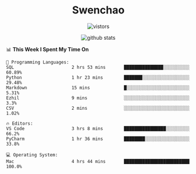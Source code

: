 <h1 align="center">Swenchao</h3>

<p align="center">
  <img src="https://visitor-badge.glitch.me/badge?page_id=Swenchao" alt="vistors" />
</p>

<p align="center">
  <img src="https://github-readme-stats.vercel.app/api?username=Swenchao&count_private=true&show_icons=true&theme=vue-dark&hide_title=true" alt="github stats" />
</p>

<!--START_SECTION:waka-->
📊 **This Week I Spent My Time On** 

```text
💬 Programming Languages: 
SQL                      2 hrs 53 mins       ███████████████░░░░░░░░░░   60.89% 
Python                   1 hr 23 mins        ███████░░░░░░░░░░░░░░░░░░   29.48% 
Markdown                 15 mins             █░░░░░░░░░░░░░░░░░░░░░░░░   5.31% 
Ezhil                    9 mins              ░░░░░░░░░░░░░░░░░░░░░░░░░   3.3% 
CSV                      2 mins              ░░░░░░░░░░░░░░░░░░░░░░░░░   1.02%

🔥 Editors: 
VS Code                  3 hrs 8 mins        ████████████████░░░░░░░░░   66.2% 
PyCharm                  1 hr 36 mins        ████████░░░░░░░░░░░░░░░░░   33.8%

💻 Operating System: 
Mac                      4 hrs 44 mins       █████████████████████████   100.0%

```


<!--END_SECTION:waka-->
